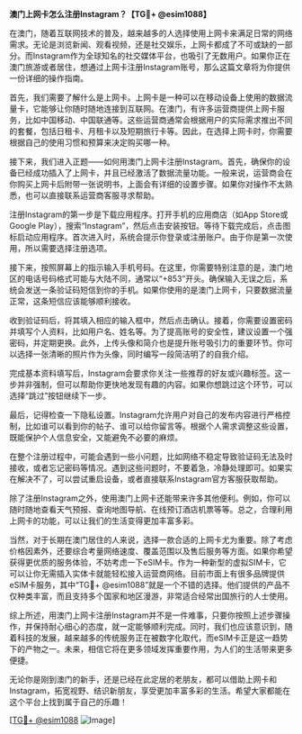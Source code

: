 **澳门上网卡怎么注册Instagram？【TG💪+ @esim1088】**

在澳门，随着互联网技术的普及，越来越多的人选择使用上网卡来满足日常的网络需求。无论是浏览新闻、观看视频，还是社交娱乐，上网卡都成了不可或缺的一部分。而Instagram作为全球知名的社交媒体平台，也吸引了无数用户。如果你正在澳门旅游或者居住，想通过上网卡注册Instagram账号，那么这篇文章将为你提供一份详细的操作指南。

首先，我们需要了解什么是上网卡。上网卡是一种可以在移动设备上使用的数据流量卡，它能够让你随时随地连接到互联网。在澳门，有许多运营商提供上网卡服务，比如中国移动、中国联通等。这些运营商通常会根据用户的实际需求推出不同的套餐，包括日租卡、月租卡以及短期旅行卡等。因此，在选择上网卡时，你需要根据自己的使用习惯和预算来决定购买哪一种。

接下来，我们进入正题——如何用澳门上网卡注册Instagram。首先，确保你的设备已经成功插入了上网卡，并且已经激活了数据流量功能。一般来说，运营商会在你购买上网卡后附带一张说明书，上面会有详细的设置步骤。如果你对操作不太熟悉，也可以直接联系运营商客服寻求帮助。

注册Instagram的第一步是下载应用程序。打开手机的应用商店（如App Store或Google Play），搜索“Instagram”，然后点击安装按钮。等待下载完成后，点击图标启动应用程序。首次进入时，系统会提示你登录或注册账户。由于你是第一次使用，所以需要选择注册选项。

接下来，按照屏幕上的指示输入手机号码。在这里，你需要特别注意的是，澳门地区的电话号码格式可能与大陆不同，通常以“+853”开头。确保输入无误之后，系统会发送一条验证码短信到你的手机。如果你使用的是澳门上网卡，只要数据流量正常，这条短信应该能够顺利接收。

收到验证码后，将其填入相应的输入框中，然后点击确认。接着，你需要设置密码并填写个人资料，比如用户名、姓名等。为了提高账号的安全性，建议设置一个强密码，并定期更换。此外，上传头像和简介也是提升账号吸引力的重要环节。你可以选择一张清晰的照片作为头像，同时编写一段简洁明了的自我介绍。

完成基本资料填写后，Instagram会要求你关注一些推荐的好友或兴趣标签。这一步并非强制，但可以帮助你更快地发现有趣的内容。如果你想跳过这个环节，可以选择“跳过”按钮继续下一步。

最后，记得检查一下隐私设置。Instagram允许用户对自己的发布内容进行严格控制，比如谁可以看到你的帖子、谁可以给你留言等。根据个人需求调整这些设置，既能保护个人信息安全，又能避免不必要的麻烦。

在整个注册过程中，可能会遇到一些小问题，比如网络不稳定导致验证码无法及时接收，或者忘记密码等情况。遇到这些问题时，不要着急，冷静处理即可。如果实在解决不了，可以尝试重启设备，或者直接联系Instagram官方客服获取帮助。

除了注册Instagram之外，使用澳门上网卡还能带来许多其他便利。例如，你可以随时随地查看天气预报、查询地图导航、在线预订酒店机票等等。总之，合理利用上网卡的功能，可以让我们的生活变得更加丰富多彩。

当然，对于长期在澳门居住的人来说，选择一款合适的上网卡尤为重要。除了考虑价格因素外，还要综合考量网络速度、覆盖范围以及售后服务等方面。如果你希望获得更优质的服务体验，不妨考虑一下eSIM卡。作为一种新型的虚拟SIM卡，它可以让你无需插入实体卡就能轻松接入运营商网络。目前市面上有很多品牌提供eSIM卡服务，其中“TG💪+ @esim1088”就是一个不错的选择。他们提供的产品不仅种类丰富，而且支持多个国家和地区漫游，非常适合经常出国旅行的人士使用。

综上所述，用澳门上网卡注册Instagram并不是一件难事，只要你按照上述步骤操作，并保持耐心细心的态度，就一定能够顺利完成。同时，我们也应该意识到，随着科技的发展，越来越多的传统服务正在被数字化取代，而eSIM卡正是这一趋势下的产物之一。未来，相信它将在更多领域发挥重要作用，为人们的生活带来更多便捷。

无论你是刚到澳门的新手，还是已经在此定居的老朋友，都可以借助上网卡和Instagram，拓宽视野、结识新朋友，享受更加丰富多彩的生活。希望大家都能在这个平台上找到属于自己的乐趣！

[[TG💪+ @esim1088](https://t.me/s/esim1088) ![Image](https://i.postimg.cc/4NQfJmqS/Snipaste-2025-05-13-00-14-12.png)]